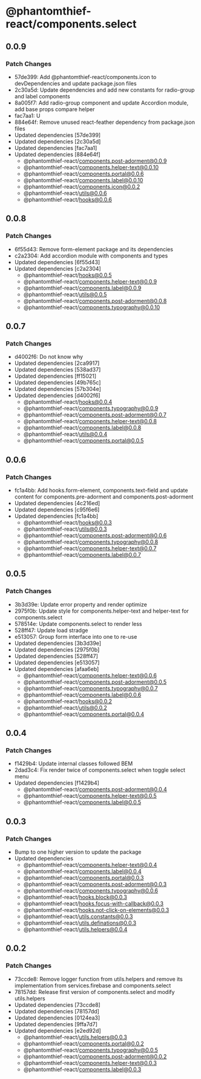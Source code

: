 # @phantomthief-react/components.select

## 0.0.9

### Patch Changes

- 57de399: Add @phantomthief-react/components.icon to devDependencies and update package.json files
- 2c30a5d: Update dependencies and add new constants for radio-group and label components
- 8a005f7: Add radio-group component and update Accordion module, add base props compare helper
- fac7aa1: U
- 884e64f: Remove unused react-feather dependency from package.json files
- Updated dependencies [57de399]
- Updated dependencies [2c30a5d]
- Updated dependencies [fac7aa1]
- Updated dependencies [884e64f]
  - @phantomthief-react/components.post-adorment@0.0.9
  - @phantomthief-react/components.helper-text@0.0.10
  - @phantomthief-react/components.portal@0.0.6
  - @phantomthief-react/components.label@0.0.10
  - @phantomthief-react/components.icon@0.0.2
  - @phantomthief-react/utils@0.0.6
  - @phantomthief-react/hooks@0.0.6

## 0.0.8

### Patch Changes

- 6f55d43: Remove form-element package and its dependencies
- c2a2304: Add accordion module with components and types
- Updated dependencies [6f55d43]
- Updated dependencies [c2a2304]
  - @phantomthief-react/hooks@0.0.5
  - @phantomthief-react/components.helper-text@0.0.9
  - @phantomthief-react/components.label@0.0.9
  - @phantomthief-react/utils@0.0.5
  - @phantomthief-react/components.post-adorment@0.0.8
  - @phantomthief-react/components.typography@0.0.10

## 0.0.7

### Patch Changes

- d4002f6: Do not know why
- Updated dependencies [2ca9917]
- Updated dependencies [538ad37]
- Updated dependencies [ff15021]
- Updated dependencies [49b765c]
- Updated dependencies [57b304e]
- Updated dependencies [d4002f6]
  - @phantomthief-react/hooks@0.0.4
  - @phantomthief-react/components.typography@0.0.9
  - @phantomthief-react/components.post-adorment@0.0.7
  - @phantomthief-react/components.helper-text@0.0.8
  - @phantomthief-react/components.label@0.0.8
  - @phantomthief-react/utils@0.0.4
  - @phantomthief-react/components.portal@0.0.5

## 0.0.6

### Patch Changes

- fc1a4bb: Add hooks.form-element, components.text-field and update content for components.pre-adorment and components.post-adorment
- Updated dependencies [4c216ed]
- Updated dependencies [c95f6e6]
- Updated dependencies [fc1a4bb]
  - @phantomthief-react/hooks@0.0.3
  - @phantomthief-react/utils@0.0.3
  - @phantomthief-react/components.post-adorment@0.0.6
  - @phantomthief-react/components.typography@0.0.8
  - @phantomthief-react/components.helper-text@0.0.7
  - @phantomthief-react/components.label@0.0.7

## 0.0.5

### Patch Changes

- 3b3d39e: Update error property and render optimize
- 2975f0b: Update style for components.helper-text and helper-text for components.select
- 578514e: Update components.select to render less
- 528ff47: Update load stradge
- e513057: Group form interface into one to re-use
- Updated dependencies [3b3d39e]
- Updated dependencies [2975f0b]
- Updated dependencies [528ff47]
- Updated dependencies [e513057]
- Updated dependencies [afaa6eb]
  - @phantomthief-react/components.helper-text@0.0.6
  - @phantomthief-react/components.post-adorment@0.0.5
  - @phantomthief-react/components.typography@0.0.7
  - @phantomthief-react/components.label@0.0.6
  - @phantomthief-react/hooks@0.0.2
  - @phantomthief-react/utils@0.0.2
  - @phantomthief-react/components.portal@0.0.4

## 0.0.4

### Patch Changes

- f1429b4: Update internal classes followed BEM
- 2dad3c4: Fix render twice of components.select when toggle select menu
- Updated dependencies [f1429b4]
  - @phantomthief-react/components.post-adorment@0.0.4
  - @phantomthief-react/components.helper-text@0.0.5
  - @phantomthief-react/components.label@0.0.5

## 0.0.3

### Patch Changes

- Bump to one higher version to update the package
- Updated dependencies
  - @phantomthief-react/components.helper-text@0.0.4
  - @phantomthief-react/components.label@0.0.4
  - @phantomthief-react/components.portal@0.0.3
  - @phantomthief-react/components.post-adorment@0.0.3
  - @phantomthief-react/components.typography@0.0.6
  - @phantomthief-react/hooks.block@0.0.3
  - @phantomthief-react/hooks.focus-with-callback@0.0.3
  - @phantomthief-react/hooks.not-click-on-elements@0.0.3
  - @phantomthief-react/utils.constants@0.0.3
  - @phantomthief-react/utils.definations@0.0.3
  - @phantomthief-react/utils.helpers@0.0.4

## 0.0.2

### Patch Changes

- 73ccde8: Remove logger function from utils.helpers and remove its implementation from services.firebase and components.select
- 78157dd: Release first version of components.select and modify utils.helpers
- Updated dependencies [73ccde8]
- Updated dependencies [78157dd]
- Updated dependencies [0124ea3]
- Updated dependencies [9ffa7d7]
- Updated dependencies [e2ed92d]
  - @phantomthief-react/utils.helpers@0.0.3
  - @phantomthief-react/components.portal@0.0.2
  - @phantomthief-react/components.typography@0.0.5
  - @phantomthief-react/components.post-adorment@0.0.2
  - @phantomthief-react/components.helper-text@0.0.3
  - @phantomthief-react/components.label@0.0.3
